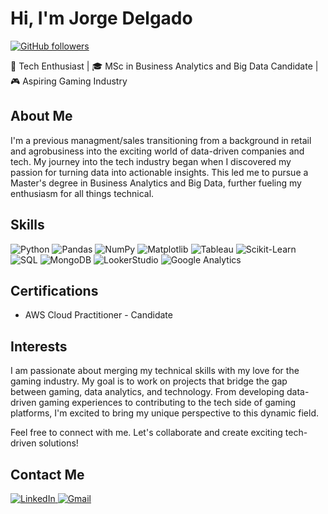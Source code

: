 # Hi, I'm Jorge  Delgado

[![GitHub followers](https://img.shields.io/github/followers/your-username?style=social)]([https://github.com/your-username](https://github.com/Jorgedelgadomalo))


🚀 Tech Enthusiast | 🎓 MSc in Business Analytics and Big Data Candidate | 🎮 Aspiring Gaming Industry

## About Me

I'm a previous managment/sales transitioning from a background in retail and agrobusiness into the exciting world of data-driven companies and tech. My journey into the tech industry began when I discovered my passion for turning data into actionable insights. This led me to pursue a Master's degree in Business Analytics and Big Data, further fueling my enthusiasm for all things technical.

## Skills

<p>
  <img src="https://img.shields.io/badge/Python-3776AB?style=for-the-badge&logo=python&logoColor=white" alt="Python">
  <img src="https://img.shields.io/badge/Pandas-150458?style=for-the-badge&logo=pandas&logoColor=white" alt="Pandas">
  <img src="https://img.shields.io/badge/NumPy-013243?style=for-the-badge&logo=numpy&logoColor=white" alt="NumPy">
  <img src="https://img.shields.io/badge/Matplotlib-3776AB?style=for-the-badge&logo=python&logoColor=white" alt="Matplotlib">
  <img src="https://img.shields.io/badge/Tableau-E97627?style=for-the-badge&logo=tableau&logoColor=white" alt="Tableau">
  <img src="https://img.shields.io/badge/Scikit-Learn-F7931E?style=for-the-badge&logo=scikit-learn&logoColor=white" alt="Scikit-Learn">
  <img src="https://img.shields.io/badge/SQL-4479A1?style=for-the-badge&logo=sql&logoColor=white" alt="SQL">
  <img src="https://img.shields.io/badge/MongoDB-47A248?style=for-the-badge&logo=mongodb&logoColor=white" alt="MongoDB">
  <img src="https://img.shields.io/badge/LookerStudio-00A1E0?style=for-the-badge&logo=looker&logoColor=white" alt="LookerStudio">
  <img src="https://img.shields.io/badge/Google%20Analytics-E37400?style=for-the-badge&logo=google-analytics&logoColor=white" alt="Google Analytics">
</p>

## Certifications

- AWS Cloud Practitioner - Candidate

## Interests

I am passionate about merging my technical skills with my love for the gaming industry. My goal is to work on projects that bridge the gap between gaming, data analytics, and technology. From developing data-driven gaming experiences to contributing to the tech side of gaming platforms, I'm excited to bring my unique perspective to this dynamic field.

Feel free to connect with me. Let's collaborate and create exciting tech-driven solutions!

## Contact Me

<p>
  <a href="https://www.linkedin.com/in/jorge-delgado-alvarez-malo-1342b3193/" target="_blank">
    <img src="https://img.shields.io/badge/LinkedIn-0077B5?style=for-the-badge&logo=linkedin&logoColor=white" alt="LinkedIn">
  </a>
  <a href="mailto:jorgedelgadoam@gmail.com" target="_blank">
    <img src="https://img.shields.io/badge/Gmail-D14836?style=for-the-badge&logo=gmail&logoColor=white" alt="Gmail">
  </a>
</p>

